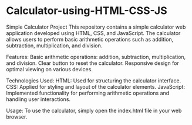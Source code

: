# Calculator-using-HTML-CSS-JS

Simple Calculator Project
This repository contains a simple calculator web application developed using HTML, CSS, and JavaScript. The calculator allows users to perform basic arithmetic operations such as addition, subtraction, multiplication, and division.

Features:
Basic arithmetic operations: addition, subtraction, multiplication, and division.
Clear button to reset the calculator.
Responsive design for optimal viewing on various devices.

Technologies Used:
HTML: Used for structuring the calculator interface.
CSS: Applied for styling and layout of the calculator elements.
JavaScript: Implemented functionality for performing arithmetic operations and handling user interactions.

Usage:
To use the calculator, simply open the index.html file in your web browser.
